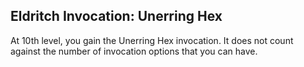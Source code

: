 ## Eldritch Invocation: Unerring Hex
At 10th level, you gain the Unerring Hex invocation.
It does not count against the number of invocation options that you can have.
